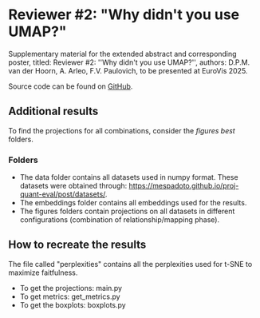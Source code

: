 # Reviewer #2: "Why didn't you use UMAP?"
Supplementary material for the extended abstract and corresponding poster, titled: Reviewer #2: ''Why didn't you use UMAP?'', authors: D.P.M. van der Hoorn, A. Arleo, F.V. Paulovich, to be presented at EuroVis 2025.

Source code can be found on [GitHub](https://github.com/DiedevanderHoorn/UMAPvtSNE).

## Additional results
To find the projections for all combinations, consider the _figures best_ folders. 

### Folders
- The data folder contains all datasets used in numpy format. These datasets were obtained through: https://mespadoto.github.io/proj-quant-eval/post/datasets/.
- The embeddings folder contains all embeddings used for the results.
- The figures folders contain projections on all datasets in different configurations (combination of relationship/mapping phase).

## How to recreate the results
The file called "perplexities" contains all the perplexities used for t-SNE to maximize faitfulness. 
- To get the projections: main.py
- To get metrics: get_metrics.py
- To get the boxplots: boxplots.py